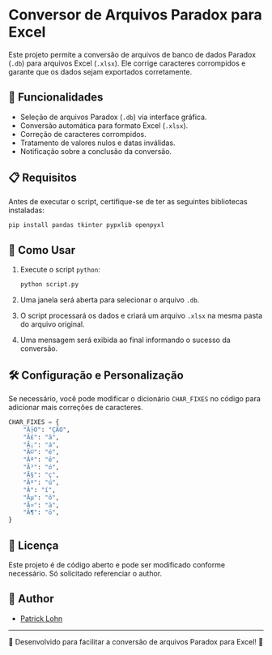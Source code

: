 # Conversor de Arquivos Paradox para Excel

Este projeto permite a conversão de arquivos de banco de dados Paradox (`.db`) para arquivos Excel (`.xlsx`). Ele corrige caracteres corrompidos e garante que os dados sejam exportados corretamente.

## 📌 Funcionalidades

- Seleção de arquivos Paradox (`.db`) via interface gráfica.
- Conversão automática para formato Excel (`.xlsx`).
- Correção de caracteres corrompidos.
- Tratamento de valores nulos e datas inválidas.
- Notificação sobre a conclusão da conversão.

## 📋 Requisitos

Antes de executar o script, certifique-se de ter as seguintes bibliotecas instaladas:

```bash
pip install pandas tkinter pypxlib openpyxl
```

## 🚀 Como Usar

1. Execute o script `python`:

   ```bash
   python script.py
   ```

2. Uma janela será aberta para selecionar o arquivo `.db`.
3. O script processará os dados e criará um arquivo `.xlsx` na mesma pasta do arquivo original.
4. Uma mensagem será exibida ao final informando o sucesso da conversão.

## 🛠 Configuração e Personalização

Se necessário, você pode modificar o dicionário `CHAR_FIXES` no código para adicionar mais correções de caracteres.

```python
CHAR_FIXES = {
    "Ã├O": "ÇÃO",
    "Ã£": "ã",
    "Ã¡": "á",
    "Ã©": "é",
    "Ãª": "ê",
    "Ã³": "ó",
    "Ã§": "ç",
    "Ãº": "ú",
    "Ã­": "í",
    "Ãµ": "õ",
    "Ã¤": "ä",
    "Ã¶": "ö",
}
```

## 📄 Licença

Este projeto é de código aberto e pode ser modificado conforme necessário. Só solicitado referenciar o author. 

## 👦 Author

* [Patrick Lohn](https://github.com/patricklohn)
---

📌 Desenvolvido para facilitar a conversão de arquivos Paradox para Excel! 🚀

